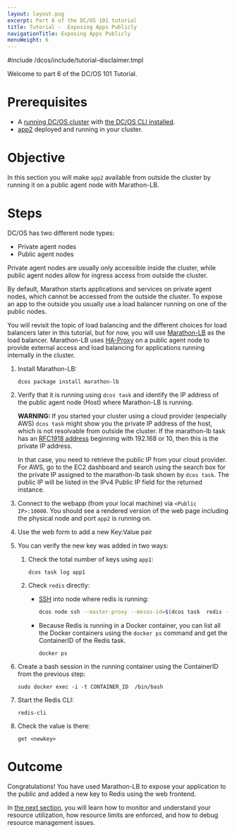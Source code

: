 ```yaml
---
layout: layout.pug
excerpt: Part 6 of the DC/OS 101 tutorial
title: Tutorial -  Exposing Apps Publicly
navigationTitle: Exposing Apps Publicly
menuWeight: 6
---
```


#include /dcos/include/tutorial-disclaimer.tmpl


Welcome to part 6 of the DC/OS 101 Tutorial.


# Prerequisites
* A [running DC/OS cluster](/dcos/1.12/tutorials/dcos-101/cli/) with [the DC/OS CLI installed](/dcos/1.12/tutorials/dcos-101/cli/).
* [app2](/dcos/1.12/tutorials/dcos-101/app2/) deployed and running in your cluster.


# Objective
In this section you will make `app2` available from outside the cluster by running it on a public agent node with Marathon-LB.

# Steps
DC/OS has two different node types:

- Private agent nodes
- Public agent nodes

Private agent nodes are usually only accessible inside the cluster, while public agent nodes allow for ingress access from outside the cluster.

By default, Marathon starts applications and services on private agent nodes, which cannot be accessed from the outside the cluster. To expose an app to the outside you usually use a load balancer running on one of the public nodes.

You will revisit the topic of load balancing and the different choices for load balancers later in this tutorial, but for now, you will use [Marathon-LB](/dcos/1.12/tutorials/dcos-101/loadbalancing/) as the load balancer. Marathon-LB uses [HA-Proxy](http://www.haproxy.org/) on a public agent node to provide external access and load balancing for applications running internally in the cluster.

1. Install Marathon-LB: 
  
    ```
    dcos package install marathon-lb
    ```
1. Verify that it is running using `dcos task` and identify the IP address of the public agent node (Host) where Marathon-LB is running.

    <p class="message--warning"><strong>WARNING: </strong>If you started your cluster using a cloud provider (especially AWS) <code>dcos task</code> might show you the private IP address of the host, which is not resolvable from outside the cluster. If the marathon-lb task has an <a href="https://en.wikipedia.org/wiki/Private_network"> RFC1918 address</a> beginning with 192.168 or 10, then this is the private IP address.</p>

    In that case, you need to retrieve the public IP from your cloud provider. For AWS, go to the EC2 dashboard and search using the search box for the private IP assigned to the marathon-lb task shown by `dcos task`. The public IP will be listed in the IPv4 Public IP field for the returned instance.

1. Connect to the webapp (from your local machine) via `<Public IP>:10000`. You should see a rendered version of the web page including the physical node and port `app2` is running on.
1. Use the web form to add a new Key:Value pair
1. You can verify the new key was added in two ways:
    1. Check the total number of keys using `app1`:
        ```
        dcos task log app1
        ```
    1. Check `redis` directly:
       *  [SSH](/dcos/1.12/administering-clusters/sshcluster/) into node where redis is running:

           ```bash
           dcos node ssh --master-proxy --mesos-id=$(dcos task  redis --json |  jq -r '.[] | .slave_id')
           ```
       * Because Redis is running in a Docker container, you can list all the Docker containers using the `docker ps` command and get the ContainerID of the Redis task.

          ```
          docker ps
          ```

1. Create a bash session in the running container using the ContainerID from the previous step: 
       
      ```
      sudo docker exec -i -t CONTAINER_ID  /bin/bash
      ```
1. Start the Redis CLI: 
       
      ```
      redis-cli
      ```
1. Check the value is there: 
       
      ```
      get <newkey>
      ```

# Outcome
Congratulations! You have used Marathon-LB to expose your application to the public and added a new key to Redis using the web frontend.

 In [the next section](/dcos/1.12/tutorials/dcos-101/resources/), you will learn how to monitor and understand your resource utilization, how resource limits are enforced, and how to debug resource management issues.
